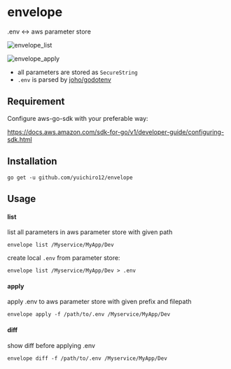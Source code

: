 # envelope
.env <-> aws parameter store

![envelope_list](https://user-images.githubusercontent.com/7312640/72822285-2ecaa100-3cb5-11ea-97a0-58a633438570.gif)

![envelope_apply](https://user-images.githubusercontent.com/7312640/72804122-09c53680-3c93-11ea-8941-847bb117e3a6.gif)

- all parameters are stored as `SecureString`
- `.env` is parsed by [joho/godotenv](https://github.com/joho/godotenv)

## Requirement
Configure aws-go-sdk with your preferable way:

https://docs.aws.amazon.com/sdk-for-go/v1/developer-guide/configuring-sdk.html

## Installation
```
go get -u github.com/yuichiro12/envelope
```

## Usage

#### list
list all parameters in aws parameter store with given path
```
envelope list /Myservice/MyApp/Dev
```

create local `.env` from parameter store:
```
envelope list /Myservice/MyApp/Dev > .env
```

#### apply
apply .env to aws parameter store with given prefix and filepath
```
envelope apply -f /path/to/.env /Myservice/MyApp/Dev
```

#### diff
show diff before applying .env
```
envelope diff -f /path/to/.env /Myservice/MyApp/Dev
```
